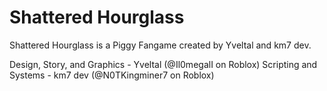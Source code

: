 # Shattered Hourglass

Shattered Hourglass is a Piggy Fangame created by Yveltal and km7 dev.

Design, Story, and Graphics - Yveltal (@Il0megalI on Roblox)
Scripting and Systems - km7 dev (@N0TKingminer7 on Roblox)